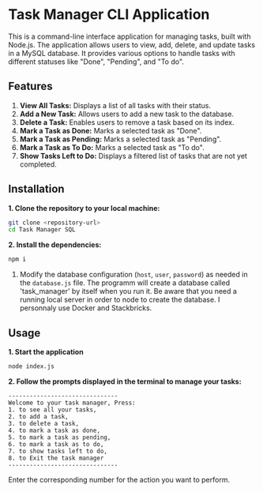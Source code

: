 # Task Manager CLI Application

This is a command-line interface application for managing tasks, built with Node.js. The application allows users to view, add, delete, and update tasks in a MySQL database. It provides various options to handle tasks with different statuses like "Done", "Pending", and "To do".

## Features

1. **View All Tasks:** Displays a list of all tasks with their status.
2. **Add a New Task:** Allows users to add a new task to the database.
3. **Delete a Task:** Enables users to remove a task based on its index.
4. **Mark a Task as Done:** Marks a selected task as "Done".
5. **Mark a Task as Pending:** Marks a selected task as "Pending".
6. **Mark a Task as To Do:** Marks a selected task as "To do".
7. **Show Tasks Left to Do:** Displays a filtered list of tasks that are not yet completed.

## Installation

**1. Clone the repository to your local machine:**

```bash
git clone <repository-url>
cd Task Manager SQL
```

**2. Install the dependencies:**

```bash
npm i
```

1. Modify the database configuration (`host`, `user`, `password`) as needed in the `database.js` file. The programm will create a database called 'task_manager' by itself when you run it.
Be aware that you need a running local server in order to node to create the database. I personnaly use Docker and Stackbricks. 

## Usage

**1. Start the application**

```bash
node index.js
```

**2. Follow the prompts displayed in the terminal to manage your tasks:**

```
-------------------------------
Welcome to your task manager, Press:
1. to see all your tasks,
2. to add a task,
3. to delete a task,
4. to mark a task as done,
5. to mark a task as pending,
6. to mark a task as to do,
7. to show tasks left to do,
8. to Exit the task manager
-------------------------------
```

Enter the corresponding number for the action you want to perform.

